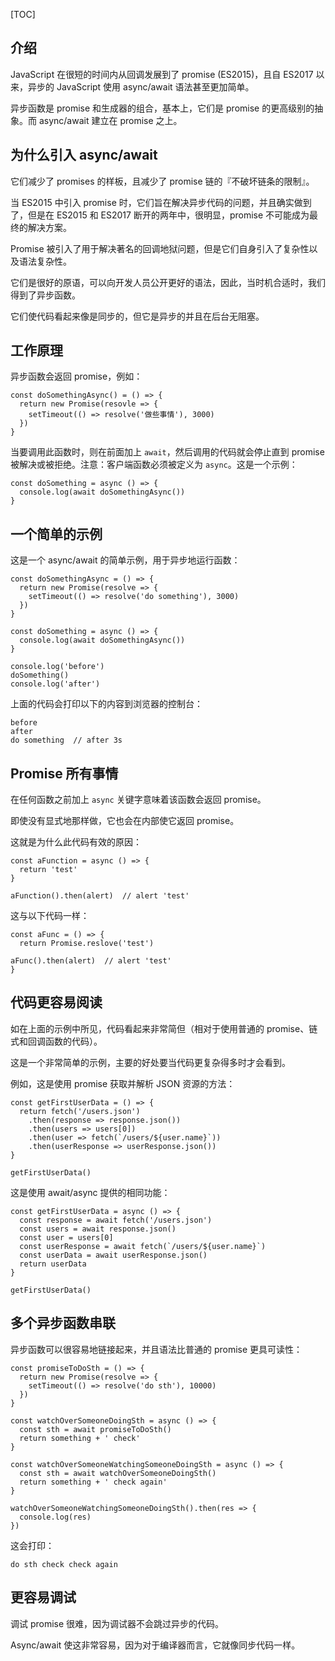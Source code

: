 [TOC]

## 介绍
JavaScript 在很短的时间内从回调发展到了 promise (ES2015)，且自 ES2017 以来，异步的 JavaScript 使用 async/await 语法甚至更加简单。

异步函数是 promise 和生成器的组合，基本上，它们是 promise 的更高级别的抽象。而 async/await 建立在 promise 之上。


## 为什么引入 async/await
它们减少了 promises 的样板，且减少了 promise 链的『不破坏链条的限制』。

当 ES2015 中引入 promise 时，它们旨在解决异步代码的问题，并且确实做到了，但是在 ES2015 和 ES2017 断开的两年中，很明显，promise 不可能成为最终的解决方案。

Promise 被引入了用于解决著名的回调地狱问题，但是它们自身引入了复杂性以及语法复杂性。

它们是很好的原语，可以向开发人员公开更好的语法，因此，当时机合适时，我们得到了异步函数。

它们使代码看起来像是同步的，但它是异步的并且在后台无阻塞。


## 工作原理
异步函数会返回 promise，例如：


```
const doSomethingAsync() = () => {
  return new Promise(resovle => {
    setTimeout(() => resolve('做些事情'), 3000)
  })
}
```

当要调用此函数时，则在前面加上 `await`，然后调用的代码就会停止直到 promise 被解决或被拒绝。注意：客户端函数必须被定义为 `async`。这是一个示例：

```
const doSomething = async () => {
  console.log(await doSomethingAsync())
}
```


## 一个简单的示例
这是一个 async/await 的简单示例，用于异步地运行函数：

```
const doSomethingAsync = () => {
  return new Promise(resolve => {
    setTimeout(() => resolve('do something'), 3000)
  })
}

const doSomething = async () => {
  console.log(await doSomethingAsync())
}

console.log('before')
doSomething()
console.log('after')
```

上面的代码会打印以下的内容到浏览器的控制台：

```
before
after
do something  // after 3s
```


## Promise 所有事情
在任何函数之前加上 `async` 关键字意味着该函数会返回 promise。

即使没有显式地那样做，它也会在内部使它返回 promise。

这就是为什么此代码有效的原因：

```
const aFunction = async () => {
  return 'test'
}

aFunction().then(alert)  // alert 'test'
```

这与以下代码一样：

```
const aFunc = () => {
  return Promise.reslove('test')

aFunc().then(alert)  // alert 'test'
}
```


## 代码更容易阅读
如在上面的示例中所见，代码看起来非常简但（相对于使用普通的 promise、链式和回调函数的代码）。

这是一个非常简单的示例，主要的好处要当代码更复杂得多时才会看到。

例如，这是使用 promise 获取并解析 JSON 资源的方法：

```
const getFirstUserData = () => {
  return fetch('/users.json')
    .then(response => response.json())
    .then(users => users[0])
    .then(user => fetch(`/users/${user.name}`))
    .then(userResponse => userResponse.json())
}

getFirstUserData()
```

这是使用 await/async 提供的相同功能：

```
const getFirstUserData = async () => {
  const response = await fetch('/users.json')
  const users = await response.json()
  const user = users[0]
  const userResponse = await fetch(`/users/${user.name}`)
  const userData = await userResponse.json()
  return userData
}

getFirstUserData()
```


## 多个异步函数串联
异步函数可以很容易地链接起来，并且语法比普通的 promise 更具可读性：

```
const promiseToDoSth = () => {
  return new Promise(resolve => {
    setTimeout(() => resolve('do sth'), 10000)
  })
}

const watchOverSomeoneDoingSth = async () => {
  const sth = await promiseToDoSth()
  return something + ' check'
}

const watchOverSomeoneWatchingSomeoneDoingSth = async () => {
  const sth = await watchOverSomeoneDoingSth()
  return something + ' check again'
}

watchOverSomeoneWatchingSomeoneDoingSth().then(res => {
  console.log(res)
})
```

这会打印：

```
do sth check check again
```


## 更容易调试
调试 promise 很难，因为调试器不会跳过异步的代码。

Async/await 使这非常容易，因为对于编译器而言，它就像同步代码一样。